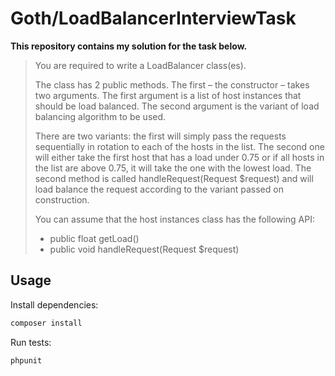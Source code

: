 # Goth/LoadBalancerInterviewTask

**This repository contains my solution for the task below.**

> You are required to write a LoadBalancer class(es).
>
> The class has 2 public methods.
The first – the constructor – takes two arguments. The first argument is a list of host
instances that should be load balanced. The second argument is the variant of load
balancing algorithm to be used.
> 
> There are two variants: the first will simply pass the requests sequentially in rotation to each
of the hosts in the list. The second one will either take the first host that has a load under
0.75 or if all hosts in the list are above 0.75, it will take the one with the lowest load.
The second method is called handleRequest(Request $request) and will load balance the
request according to the variant passed on construction.
> 
> You can assume that the host instances class has the following API:
> * public float getLoad()
> * public void handleRequest(Request $request)

## Usage

Install dependencies:

```php
composer install
```

Run tests:

```php
phpunit
```